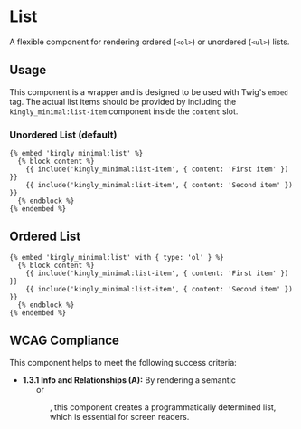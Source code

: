 # List

A flexible component for rendering ordered (`<ol>`) or unordered (`<ul>`) lists.

## Usage

This component is a wrapper and is designed to be used with Twig's `embed` tag.
The actual list items should be provided by including
the `kingly_minimal:list-item` component inside the `content` slot.

### Unordered List (default)

```twig
{% embed 'kingly_minimal:list' %}
  {% block content %}
    {{ include('kingly_minimal:list-item', { content: 'First item' }) }}
    {{ include('kingly_minimal:list-item', { content: 'Second item' }) }}
  {% endblock %}
{% endembed %}
```

## Ordered List

```twig
{% embed 'kingly_minimal:list' with { type: 'ol' } %}
  {% block content %}
    {{ include('kingly_minimal:list-item', { content: 'First item' }) }}
    {{ include('kingly_minimal:list-item', { content: 'Second item' }) }}
  {% endblock %}
{% endembed %}
```

## WCAG Compliance

This component helps to meet the following success criteria:

- **1.3.1 Info and Relationships (A):** By rendering a semantic <ul> or <ol>,
  this component creates a programmatically determined list, which is essential
  for screen readers.
